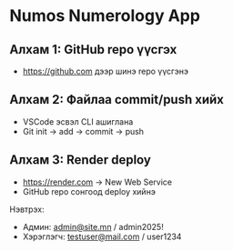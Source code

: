 
# Numos Numerology App

## Алхам 1: GitHub repo үүсгэх
- https://github.com дээр шинэ repo үүсгэнэ

## Алхам 2: Файлаа commit/push хийх
- VSCode эсвэл CLI ашиглана
- Git init → add → commit → push

## Алхам 3: Render deploy
- https://render.com → New Web Service
- GitHub repo сонгоод deploy хийнэ

Нэвтрэх:
- Админ: admin@site.mn / admin2025!
- Хэрэглэгч: testuser@mail.com / user1234
